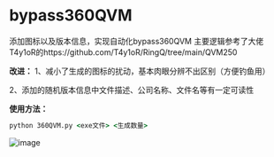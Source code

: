 # bypass360QVM

添加图标以及版本信息，实现自动化bypass360QVM
主要逻辑参考了大佬T4y1oR的https://github.com/T4y1oR/RingQ/tree/main/QVM250

**改进：**
1、减小了生成的图标的扰动，基本肉眼分辨不出区别（方便钓鱼用）

2、添加的随机版本信息中文件描述、公司名称、文件名等有一定可读性

**使用方法：**

```bat
python 360QVM.py <exe文件> <生成数量>
```

![image](https://github.com/user-attachments/assets/f1dc2303-1f27-4d78-89a6-429464f30923)

